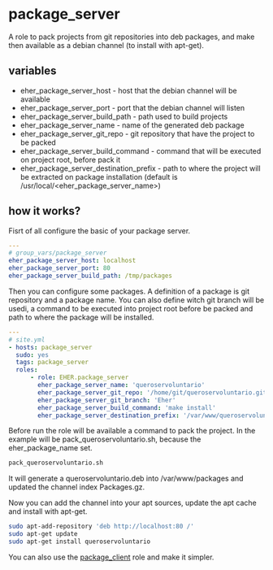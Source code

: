 # package_server
A role to pack projects from git repositories into deb packages, and make then available as a debian channel (to install with apt-get).

## variables
- eher_package_server_host - host that the debian channel will be available
- eher_package_server_port - port that the debian channel will listen
- eher_package_server_build_path - path used to build projects
- eher_package_server_name - name of the generated deb package
- eher_package_server_git_repo - git repository that have the project to be packed
- eher_package_server_build_command - command that will be executed on project root, before pack it
- eher_package_server_destination_prefix - path to where the project will be extracted on package installation (default is /usr/local/<eher_package_server_name>)

## how it works?

Fisrt of all configure the basic of your package server.
```yml
---
# group_vars/package_server
eher_package_server_host: localhost
eher_package_server_port: 80
eher_package_server_build_path: /tmp/packages
```

Then you can configure some packages. A definition of a package is git repository and a package name. You can also define witch git branch will be usedi, a command to be executed into project root before be packed and path to where the package will be installed.
```yml
---
# site.yml
- hosts: package_server
  sudo: yes
  tags: package_server
  roles:
      - role: EHER.package_server
        eher_package_server_name: 'queroservoluntario'
        eher_package_server_git_repo: '/home/git/queroservoluntario.git'
        eher_package_server_git_branch: 'Eher'
        eher_package_server_build_command: 'make install'
        eher_package_server_destination_prefix: '/var/www/queroservoluntario'
```

Before run the role will be available a command to pack the project. In the example will be pack_queroservoluntario.sh, because the eher_package_name set.
```bash
pack_queroservoluntario.sh
```

It will generate a queroservoluntario<version>.deb into /var/www/packages and updated the channel index Packages.gz.

Now you can add the channel into your apt sources, update the apt cache and install with apt-get.
```bash
sudo apt-add-repository 'deb http://localhost:80 /'
sudo apt-get update
sudo apt-get install queroservoluntario
```

You can also use the [package_client](https://github.com/EHER/ansible-package_client) role and make it simpler.

